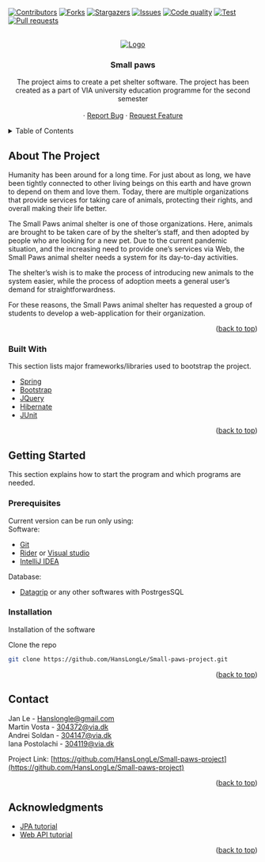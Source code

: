 <div id="top"></div>

[![Contributors][contributors-shield]][contributors-url]
[![Forks][forks-shield]][forks-url]
[![Stargazers][stars-shield]][stars-url]
[![Issues][issues-shield]][issues-url]
[![Code quality][code-shield]][code-url]
[![Test][test-shield]][test-url]
[![Pull requests][pull-shield]][pull-url]




<br />
<div align="center">
   <a href="https://github.com/HansLongLe/Small-paws-project">
    <img src="" alt="Logo">
  </a>
  <h3 align="center">Small paws</h3>

  <p align="center">
    The project aims to create a pet shelter software. The project has been created as a part of VIA university education programme for the second semester
    <br />
    <br />
    ·
    <a href="https://github.com/HansLongLe/Small-paws-project/issues">Report Bug</a>
    ·
    <a href="https://github.com/HansLongLe/Small-paws-project/issues">Request Feature</a>
  </p>
</div>



<!-- TABLE OF CONTENTS -->
<details>
  <summary>Table of Contents</summary>
  <ol>
    <li>
      <a href="#about-the-project">About The Project</a>
      <ul>
        <li><a href="#built-with">Built With</a></li>
      </ul>
    </li>
    <li>
      <a href="#getting-started">Getting Started</a>
      <ul>
        <li><a href="#prerequisites">Prerequisites</a></li>
        <li><a href="#installation">Installation</a></li>
      </ul>
    </li>
    <li><a href="#contact">Contact</a></li>
    <li><a href="#acknowledgments">Acknowledgments</a></li>
  </ol>
</details>



## About The Project


Humanity has been around for a long time. For just about as long, we have been tightly connected to other living beings on this earth and have grown to depend on them and love them. Today, there are multiple organizations that provide services for taking care of animals, protecting their rights, and overall making their life better. 

The Small Paws animal shelter is one of those organizations. Here, animals are brought to be taken care of by the shelter’s staff, and then adopted by people who are looking for a new pet. Due to the current pandemic situation, and the increasing need to provide one’s services via Web, the Small Paws animal shelter needs a system for its day-to-day activities. 

The shelter’s wish is to make the process of introducing new animals to the system easier, while the process of adoption meets a general user’s demand for straightforwardness.             

For these reasons, the Small Paws animal shelter has requested a group of students to develop a web-application for their organization. 

<p align="right">(<a href="#top">back to top</a>)</p>



### Built With

This section lists major frameworks/libraries used to bootstrap the project.

* [Spring](https://spring.io/)
* [Bootstrap](https://getbootstrap.com/)
* [JQuery](https://jquery.com/) 
* [Hibernate](https://hibernate.org/)
* [JUnit](https://junit.org/junit5/)


<p align="right">(<a href="#top">back to top</a>)</p>


## Getting Started

This section explains how to start the program and which programs are needed.

### Prerequisites

Current version can be run only using:
<br/>
  Software:
  * [Git](https://git-scm.com/)
  * [Rider](https://www.jetbrains.com/rider/) or [Visual studio](https://visualstudio.microsoft.com/cs/)
  * [IntelliJ IDEA](https://www.jetbrains.com/idea/)
  
  Database:
  * [Datagrip](https://www.jetbrains.com/datagrip/?source=google&medium=cpc&campaign=15034927873&gclid=Cj0KCQiAk4aOBhCTARIsAFWFP9F_S7aSlIU1wUTeHSKZuw6NdZhdxexiPRblEzRUYKZOM9Awc1bmJKsaAi0VEALw_wcB) or any other softwares with PostrgesSQL

### Installation

Installation of the software

 Clone the repo
   ```sh
   git clone https://github.com/HansLongLe/Small-paws-project.git
   ```

<p align="right">(<a href="#top">back to top</a>)</p>



<!-- CONTACT -->
## Contact

Jan Le - Hanslongle@gmail.com
<br/>
Martin Vosta - 304372@via.dk
<br/>
Andrei Soldan - 304147@via.dk
<br/>
Iana Postolachi - 304119@via.dk

Project Link: [https://github.com/HansLongLe/Small-paws-project](https://github.com/HansLongLe/Small-paws-project)

<p align="right">(<a href="#top">back to top</a>)</p>



<!-- ACKNOWLEDGMENTS -->
## Acknowledgments

* [JPA tutorial](https://www.oreilly.com/library/view/spring-data/9781449331863/ch04.html)
* [Web API tutorial](https://docs.microsoft.com/en-us/aspnet/web-api/overview/advanced/calling-a-web-api-from-a-net-client)

<p align="right">(<a href="#top">back to top</a>)</p>




[contributors-shield]: https://img.shields.io/github/contributors/hanslongle/small-paws-project.svg?style=for-the-badge
[contributors-url]: https://github.com/hanslongle/small-paws-project/graphs/contributors
[forks-shield]: https://img.shields.io/github/forks/hanslongle/small-paws-project.svg?style=for-the-badge
[forks-url]: https://github.com/hanslongle/small-paws-project/network/members
[stars-shield]: https://img.shields.io/github/stars/hanslongle/small-paws-project.svg?style=for-the-badge
[stars-url]: https://github.com/hanslongle/small-paws-project/stargazers
[issues-shield]: https://img.shields.io/github/issues/hanslongle/small-paws-project.svg?style=for-the-badge
[issues-url]: https://github.com/hanslongle/small-paws-project/issues
[pull-shield]: https://img.shields.io/github/issues-pr/hanslongle/small-paws-project.svg?style=for-the-badge
[pull-url]: https://github.com/hanslongle/small-paws-project/pulls
[code-shield]: https://img.shields.io/codefactor/grade/github/hanslongle/Small-paws-project?style=for-the-badge
[code-url]: https://www.codefactor.io/repository/github/hanslongle/small-paws-project
[test-shield]: https://img.shields.io/github/workflow/status/hanslongle/small-paws-project/Greetings.svg?style=for-the-badge
[test-url]: https://github.com/anuraghazra/github-readme-stats/actions
